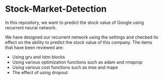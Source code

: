 # Stock-Market-Detection

In this repository, we want to predict the stock value of Google using recurrent neural network.


We have designed our recurrent network using the settings and checked its effect on the ability to predict the stock value of this company.
The items that have been reviewed are:
* Using gru and lstm blocks
* Using various optimization functions such as adam and rmsprop
* Using various cost functions such as mse and mape
* The effect of using dropout
